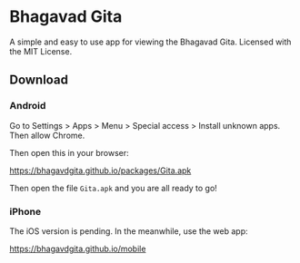 # Bhagavad Gita
A simple and easy to use app for viewing the Bhagavad Gita. Licensed with the MIT License.

## Download

### Android

Go to Settings > Apps > Menu > Special access > Install unknown apps.
Then allow Chrome.

Then open this in your browser:

https://bhagavdgita.github.io/packages/Gita.apk

Then open the file `Gita.apk` and you are all ready to go!

### iPhone

The iOS version is pending. In the meanwhile, use the web app:

https://bhagavdgita.github.io/mobile
